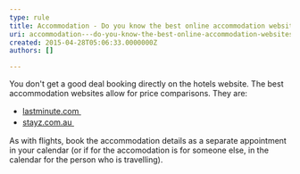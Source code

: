 ```yaml
---
type: rule
title: Accommodation - Do you know the best online accommodation websites?
uri: accommodation---do-you-know-the-best-online-accommodation-websites
created: 2015-04-28T05:06:33.0000000Z
authors: []

---
```




<span class='intro'> ​You don't get a good deal booking directly on the hotels website. The best accommodation websites allow for price comparisons. They are&#58;<br><ul><li><a href="http&#58;//www.lastminute.com/" style="line-height&#58;20px;">lastminute.com&#160;​</a><br></li><li><a href="http&#58;//www.stayz.com.au/" style="line-height&#58;20px;">stayz.com.au&#160;​</a><br></li></ul>As with flights, book the accommodation details as a separate appointment in your calendar (or if for the accomodation is for someone else, in the calendar for the person who is travelling).​​<br> </span>




